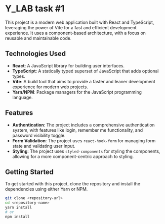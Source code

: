 # Y_LAB task #1

This project is a modern web application built with React and TypeScript, leveraging the power of Vite for a fast and efficient development experience. It uses a component-based architecture, with a focus on reusable and maintainable code.

## Technologies Used

- **React**: A JavaScript library for building user interfaces.
- **TypeScript**: A statically typed superset of JavaScript that adds optional types.
- **Vite**: A build tool that aims to provide a faster and leaner development experience for modern web projects.
- **Yarn/NPM**: Package managers for the JavaScript programming language.

## Features

- **Authentication**: The project includes a comprehensive authentication system, with features like login, remember me functionality, and password visibility toggle.
- **Form Validation**: The project uses `react-hook-form` for managing form state and validating user input.
- **Styling**: The project uses `styled-components` for styling the components, allowing for a more component-centric approach to styling.

## Getting Started

To get started with this project, clone the repository and install the dependencies using either Yarn or NPM.

```bash
git clone <repository-url>
cd <repository-name>
yarn install
# or
npm install